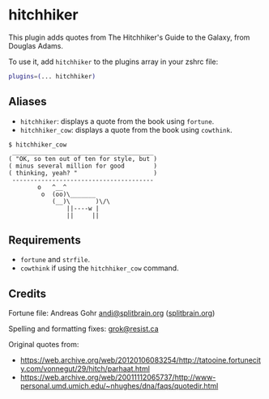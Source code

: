 # hitchhiker

This plugin adds quotes from The Hitchhiker's Guide to the Galaxy, from Douglas
Adams.

To use it, add `hitchhiker` to the plugins array in your zshrc file:

```zsh
plugins=(... hitchhiker)
```

## Aliases

-   `hitchhiker`: displays a quote from the book using `fortune`.
-   `hitchhiker_cow`: displays a quote from the book using `cowthink`.

```console
$ hitchhiker_cow
 _______________________________________
( "OK, so ten out of ten for style, but )
( minus several million for good        )
( thinking, yeah? "                     )
 ---------------------------------------
        o   ^__^
         o  (oo)\_______
            (__)\       )\/\
                ||----w |
                ||     ||
```

## Requirements

-   `fortune` and `strfile`.
-   `cowthink` if using the `hitchhiker_cow` command.

## Credits

Fortune file: Andreas Gohr <andi@splitbrain.org>
([splitbrain.org](https://www.splitbrain.org/projects/fortunes/hg2g))

Spelling and formatting fixes: grok@resist.ca

Original quotes from:

-   https://web.archive.org/web/20120106083254/http://tatooine.fortunecity.com/vonnegut/29/hitch/parhaat.html
-   https://web.archive.org/web/20011112065737/http://www-personal.umd.umich.edu/~nhughes/dna/faqs/quotedir.html
